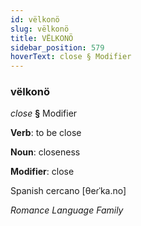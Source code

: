 ```yaml
---
id: vëlkonö
slug: vëlkonö
title: VËLKONÖ
sidebar_position: 579
hoverText: close § Modifier
---
```


### vëlkonö

*close* **§** Modifier

**Verb**: to be close

**Noun**: closeness

**Modifier**: close

Spanish cercano [θeɾˈka.no]

*Romance Language Family*